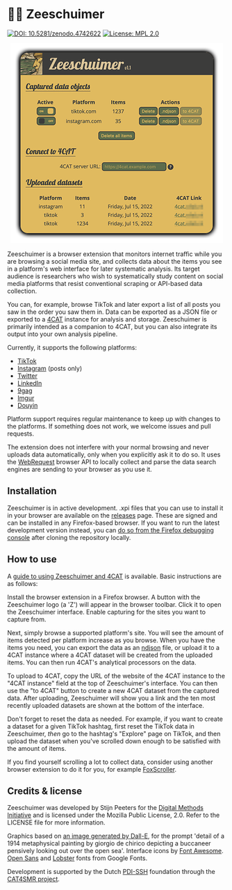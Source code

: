 # 🏴‍☠️ Zeeschuimer

[![DOI: 10.5281/zenodo.4742622](https://zenodo.org/badge/DOI/10.5281/zenodo.6826877.svg)](https://doi.org/10.5281/zenodo.6826877)
[![License: MPL 2.0](https://img.shields.io/badge/license-MPL--2.0-informational)](https://github.com/digitalmethodsinitiative/4cat/blob/master/LICENSE)

<p align="center"><img alt="A screenshot of Zeeschuimer's status window" src="images/example_screenshot.png"></p>

Zeeschuimer is a browser extension that monitors internet traffic while you are browsing a social media site, and 
collects data about the items you see in a platform's web interface for later systematic analysis. Its target audience
is researchers who wish to systematically study content on social media platforms that resist conventional scraping or 
API-based data collection.

You can, for example, browse TikTok and later export a list of all posts you saw in the order you saw them in. Data can 
be exported as a JSON file or exported to a [4CAT](https://github.com/digitalmethodsinitiative/4cat) instance for 
analysis and storage. Zeeschuimer is primarily intended as a companion to 4CAT, but you can also integrate its output
into your own analysis pipeline.

Currently, it supports the following platforms:
* [TikTok](https://www.tiktok.com)
* [Instagram](https://www.instagram.com) (posts only)
* [Twitter](https://www.twitter.com)
* [LinkedIn](https://www.linkedin.com)
* [9gag](https://9gag.com)
* [Imgur](https://imgur.com)
* [Douyin](https://douyin.com)

Platform support requires regular maintenance to keep up with changes to the platforms. If something does not work, we
welcome issues and pull requests.

The extension does not interfere with your normal browsing and never uploads data automatically, only when you
explicitly ask it to do so. It uses the
[WebRequest](https://developer.mozilla.org/en-US/docs/Mozilla/Add-ons/WebExtensions/API/webRequest) browser API to
locally collect and parse the data search engines are sending to your browser as you use it.

## Installation
Zeeschuimer is in active development. .xpi files that you can use to install it in your browser are available on the 
[releases](https://github.com/digitalmethodsinitiative/zeeschuimer/releases) page. These are signed and can be installed 
in any Firefox-based browser. If you want to run the latest development version instead, you can [do so from the Firefox
debugging console](https://www.youtube.com/watch?v=J7el77F1ckg) after cloning the repository locally.

## How to use
A [guide to using Zeeschuimer and 4CAT](https://tinyurl.com/nmrw-zeeschuimer-tiktok) is available. Basic instructions 
are as follows: 

Install the browser extension in a Firefox browser. A button with the Zeeschuimer logo (a 'Z') will appear in the 
browser toolbar. Click it to open the Zeeschuimer interface. Enable capturing for the sites you want to capture from.

Next, simply browse a supported platform's site. You will see the amount of items detected per platform increase as you 
browse. When you have the items you need, you can export the data as an [ndjson](https://ndjson.org) file, or upload it
to a 4CAT instance where a 4CAT dataset will be created from the uploaded items. You can then run 4CAT's analytical 
processors on the data.

To upload to 4CAT, copy the URL of the website of the 4CAT instance to the "4CAT instance" field at the top of 
Zeeschuimer's interface. You can then use the "to 4CAT" button to create a new 4CAT dataset from the captured data. 
After uploading, Zeeschuimer will show you a link and the ten most recently uploaded datasets are shown at the bottom of
the interface.

Don't forget to reset the data as needed. For example, if you want to create a dataset for a given TikTok hashtag, first
reset the TikTok data in Zeeschuimer, _then_ go to the hashtag's "Explore" page on TikTok, and then upload the dataset
when you've scrolled down enough to be satisfied with the amount of items.

If you find yourself scrolling a lot to collect data, consider using another browser extension to do it for you, for 
example [FoxScroller](https://addons.mozilla.org/en-US/firefox/addon/foxscroller/).

## Credits & license
Zeeschuimer was developed by Stijn Peeters for the [Digital Methods Initiative](https://digitalmethods.net) and is 
licensed under the Mozilla Public License, 2.0. Refer to the LICENSE file for more information.

Graphics based on [an image generated by Dall-E](https://labs.openai.com/s/oWvGAHC0pxwWV3bNLfENu7AV), for the prompt 
'detail of a 1914 metaphysical painting by giorgio de chirico depicting a buccaneer pensively looking out over the open 
sea'. Interface icons by [Font Awesome](https://fontawesome.com/license/free). 
[Open Sans](https://fonts.google.com/specimen/Open+Sans) and [Lobster](https://fonts.google.com/specimen/Lobster) fonts 
from Google Fonts.

Development is supported by the Dutch [PDI-SSH](https://pdi-ssh.nl/en/) foundation through the [CAT4SMR 
project](https://cat4smr.humanities.uva.nl/).

